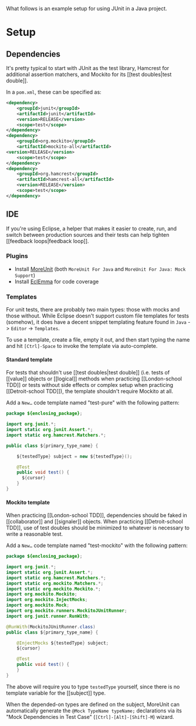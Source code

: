 What follows is an example setup for using JUnit in a Java project.

# Setup 

## Dependencies 

It's pretty typical to start with JUnit as the test library, Hamcrest for additional assertion matchers, and Mockito for its [[test doubles|test double]].

In a `pom.xml`, these can be specified as:

``` xml
<dependency>
	<groupId>junit</groupId>
	<artifactId>junit</artifactId>
	<version>RELEASE</version>
	<scope>test</scope>
</dependency>
<dependency>
	<groupId>org.mockito</groupId>
	<artifactId>mockito-all</artifactId>
<version>RELEASE</version>
	<scope>test</scope>
</dependency>
<dependency>
	<groupId>org.hamcrest</groupId>
	<artifactId>hamcrest-all</artifactId>
	<version>RELEASE</version>
	<scope>test</scope>
</dependency>
```

## IDE

If you're using Eclipse, a helper that makes it easier to create, run, and switch between production sources and their tests can help tighten [[feedback loops|feedback loop]].

### Plugins

* Install [MoreUnit](http://moreunit.sourceforge.net/#download) (both `MoreUnit For Java` and `MoreUnit For Java: Mock Support`)
* Install [EclEmma](http://www.eclemma.org) for code coverage

### Templates

For unit tests, there are probably two main types: those with mocks and those without. While Eclipse doesn't support custom file templates for tests (somehow), it does have a decent snippet templating feature found in `Java` -> `Editor` -> `Templates`.

To use a template, create a file, empty it out, and then start typing the name and hit `[Ctrl]-Space` to invoke the template via auto-complete.

#### Standard template

For tests that shouldn't use [[test doubles|test double]] (i.e. tests of [[value]] objects or [[logical]] methods when practicing [[London-school TDD]] or tests without side effects or complex setup when practicing [[Detroit-school TDD]]), the template shouldn't require Mockito at all.

Add a `New…` code template named "test-pure" with the following pattern:

``` java
package ${enclosing_package};

import org.junit.*;
import static org.junit.Assert.*;
import static org.hamcrest.Matchers.*;

public class ${primary_type_name} {

    ${testedType} subject = new ${testedType}();

    @Test
    public void test() {
      ${cursor}
    }
}
```

#### Mockito template

When practicing [[London-school TDD]], dependencies should be faked in [[collaborator]] and [[signaler]] objects. When practicing [[Detroit-school TDD]], use of test doubles should be minimized to whatever is necessary to write a reasonable test.

Add a `New…` code template named "test-mockito" with the following pattern:

``` java
package ${enclosing_package};

import org.junit.*;
import static org.junit.Assert.*;
import static org.hamcrest.Matchers.*;
import static org.mockito.Matchers.*;
import static org.mockito.Mockito.*;
import org.mockito.Mockito;
import org.mockito.InjectMocks;
import org.mockito.Mock;
import org.mockito.runners.MockitoJUnitRunner;
import org.junit.runner.RunWith;

@RunWith(MockitoJUnitRunner.class)
public class ${primary_type_name} {

    @InjectMocks ${testedType} subject;
    ${cursor}

    @Test
    public void test() {
    }
}
```

The above will require you to type `testedType` yourself, since there is no template variable for the [[subject]] type.

When the depended-on types are defined on the subject, MoreUnit can automatically generate the `@Mock TypeName typeName;` declarations via its "Mock Dependencies in Test Case" (`[Ctrl]-[Alt]-[Shift]-M`) wizard.